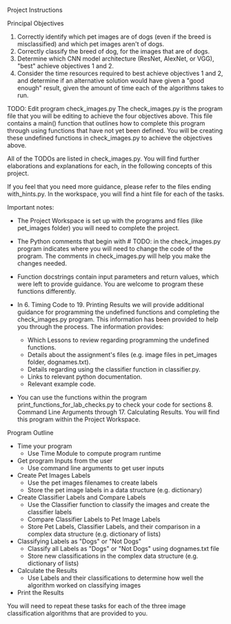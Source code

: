 Project Instructions

Principal Objectives
1. Correctly identify which pet images are of dogs (even if the breed is misclassified) 
   and which pet images aren't of dogs.  
2. Correctly classify the breed of dog, for the images that are of dogs.  
3. Determine which CNN model architecture (ResNet, AlexNet, or VGG), "best" 
   achieve objectives 1 and 2.  
4. Consider the time resources required to best achieve objectives 1 and 2, 
   and determine if an alternative solution would have given a "good enough" result, 
   given the amount of time each of the algorithms takes to run.

TODO:
Edit program check_images.py
The check_images.py is the program file that you will be editing to achieve the four objectives above. 
This file contains a main() function that outlines how to complete this program through using functions 
that have not yet been defined. You will be creating these undefined functions in check_images.py to 
achieve the objectives above.

All of the TODOs are listed in check_images.py. You will find further elaborations and explanations for each, in the following concepts of this project.

If you feel that you need more guidance, please refer to the files ending with_hints.py. In the workspace, you will find a hint file for each of the tasks.

Important notes:
- The Project Workspace is set up with the programs and files (like pet_images folder) 
  you will need to complete the project.
- The Python comments that begin with # TODO: in the check_images.py program indicates 
  where you will need to change the code of the program. The comments in check_images.py 
  will help you make the changes needed.
- Function docstrings contain input parameters and return values, which were left to provide guidance. 
  You are welcome to program these functions differently.
- In 6. Timing Code to 19. Printing Results we will provide additional guidance for programming the 
  undefined functions and completing the check_images.py program. This information has been provided 
  to help you through the process. The information provides:
  - Which Lessons to review regarding programming the undefined functions.
  - Details about the assignment's files (e.g. image files in pet_images folder, dognames.txt).
  - Details regarding using the classifier function in classifier.py.
  - Links to relevant python documentation.
  - Relevant example code.

- You can use the functions within the program print_functions_for_lab_checks.py to check your code for sections 8. 
  Command Line Arguments through 17. Calculating Results. You will find this program within the Project Workspace.

Program Outline
- Time your program
  - Use Time Module to compute program runtime
- Get program Inputs from the user
  - Use command line arguments to get user inputs
- Create Pet Images Labels
  - Use the pet images filenames to create labels
  - Store the pet image labels in a data structure (e.g. dictionary)
- Create Classifier Labels and Compare Labels
  - Use the Classifier function to classify the images and create the classifier labels
  - Compare Classifier Labels to Pet Image Labels
  - Store Pet Labels, Classifier Labels, and their comparison in a complex data structure (e.g. dictionary of lists)
- Classifying Labels as "Dogs" or "Not Dogs"
  - Classify all Labels as "Dogs" or "Not Dogs" using dognames.txt file
  - Store new classifications in the complex data structure (e.g. dictionary of lists)
- Calculate the Results
  - Use Labels and their classifications to determine how well the algorithm worked on classifying images
- Print the Results

You will need to repeat these tasks for each of the three image classification algorithms that are provided to you.
